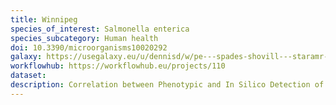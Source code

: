 ```yaml
---
title: Winnipeg
species_of_interest: Salmonella enterica
species_subcategory: Human health
doi: 10.3390/microorganisms10020292
galaxy: https://usegalaxy.eu/u/dennisd/w/pe---spades-shovill---staramr---hamronize
workflowhub: https://workflowhub.eu/projects/110
dataset: 
description: Correlation between Phenotypic and In Silico Detection of Antimicrobial Resistance in <em>Salmonella enterica</em> in Canada Using Staramr.
---
```


